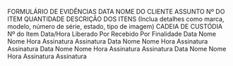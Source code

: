 FORMULÁRIO DE EVIDÊNCIAS
DATA NOME DO CLIENTE ASSUNTO
Nº DO ITEM QUANTIDADE DESCRIÇÃO DOS ITENS
(Inclua detalhes como marca, modelo, número de série, estado, tipo de imagem)
CADEIA DE CUSTÓDIA
Nº do Item Data/Hora Liberado Por Recebido Por Finalidade
Data Nome Nome
Hora Assinatura Assinatura
Data Nome Nome
Hora Assinatura Assinatura
Data Nome Nome
Hora Assinatura Assinatura
Data Nome Nome
Hora Assinatura Assinatura